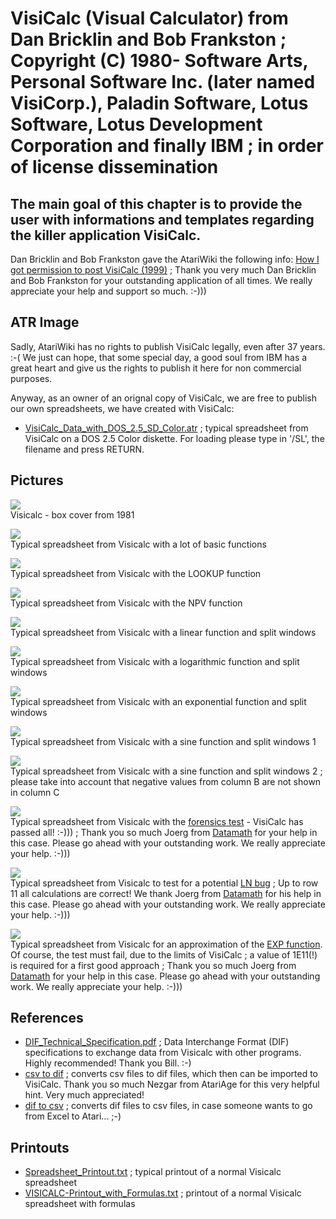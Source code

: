 # VisiCalc (Visual Calculator) from Dan Bricklin and Bob Frankston ; Copyright (C) 1980- Software Arts, Personal Software Inc. (later named VisiCorp.), Paladin Software, Lotus Software, Lotus Development Corporation and finally IBM ; in order of license dissemination  
## The main goal of this chapter is to provide the user with informations and templates regarding the killer application VisiCalc.  
Dan Bricklin and Bob Frankston gave the AtariWiki the following info: [How I got permission to post VisiCalc (1999)](http://static.userland.com/userLandDiscussArchive/msg008583.html) ; Thank you very much Dan Bricklin and Bob Frankston for your outstanding application of all times. We really appreciate your help and support so much. :-)))  
  
## ATR Image  
Sadly, AtariWiki has no rights to publish VisiCalc legally, even after 37 years. :-( We just can hope, that some special day, a good soul from IBM has a great heart and give us the rights to publish it here for non commercial purposes.  
  
Anyway, as an owner of an orignal copy of VisiCalc, we are free to publish our own spreadsheets, we have created with VisiCalc:  
- [VisiCalc_Data_with_DOS_2.5_SD_Color.atr](attachments/VisiCalc_Data_with_DOS_2.5_SD_Color.atr) ; typical spreadsheet from VisiCalc on a DOS 2.5 Color diskette. For loading please type in '/SL', the filename and press RETURN.  
  
## Pictures  
![](attachments/Visicalc.jpg)  
Visicalc - box cover from 1981  
  
![](attachments/Science3.jpg)  
Typical spreadsheet from Visicalc with a lot of basic functions  
  
![](attachments/LOOKUP.jpg)  
Typical spreadsheet from Visicalc with the LOOKUP function  
  
![](attachments/NPV.jpg)  
Typical spreadsheet from Visicalc with the NPV function  
  
![](attachments/Linear.jpg)  
Typical spreadsheet from Visicalc with a linear function and split windows  
  
![](attachments/LN.jpg)  
Typical spreadsheet from Visicalc with a logarithmic function and split windows  
  
![](attachments/EXP.jpg)  
Typical spreadsheet from Visicalc with an exponential function and split windows  
  
![](attachments/SIN1.jpg)  
Typical spreadsheet from Visicalc with a sine function and split windows 1  
  
![](attachments/SIN2.jpg)  
Typical spreadsheet from Visicalc with a sine function and split windows 2 ; please take into account that negative values from column B are not shown in column C  
  
![](attachments/Forensics.jpg)  
Typical spreadsheet from Visicalc with the [forensics test](http://www.datamath.org/Forensics.htm) - VisiCalc has passed all! :-))) ; Thank you so much Joerg from [Datamath](http://www.datamath.org) for your help in this case. Please go ahead with your outstanding work. We really appreciate your help. :-)))  
  
![](attachments/TI-LogBug.jpg)  
Typical spreadsheet from Visicalc to test for a potential [LN bug](http://www.datamath.org/Story/LogarithmBug.htm) ; Up to row 11 all calculations are correct! We thank Joerg from [Datamath](http://www.datamath.org) for his help in this case. Please go ahead with your outstanding work. We really appreciate your help. :-)))  
  
![](attachments/EXP-Approach.jpg)  
Typical spreadsheet from Visicalc for an approximation of the [EXP function](http://www.datamath.org/Story/LogarithmBug.htm). Of course, the test must fail, due to the limits of VisiCalc ; a value of 1E11(!) is required for a first good approach ; Thank you so much Joerg from [Datamath](http://www.datamath.org) for your help in this case. Please go ahead with your outstanding work. We really appreciate your help. :-)))  
  
## References  
- [DIF_Technical_Specification.pdf](attachments/DIF_Technical_Specification.pdf) ; Data Interchange Format (DIF) specifications to exchange data from Visicalc with other programs. Highly recommended! Thank you Bill. :-)  
- [csv to dif](https://www.files-conversion.com/spreadsheet/csv) ; converts csv files to dif files, which then can be imported to VisiCalc. Thank you so much Nezgar from AtariAge for this very helpful hint. Very much appreciated!  
- [dif to csv](https://www.files-conversion.com/spreadsheet/dif) ; converts dif files to csv files, in case someone wants to go from Excel to Atari... ;-)  
  
## Printouts  
- [Spreadsheet_Printout.txt](attachments/Spreadsheet_Printout.txt) ; typical printout of a normal Visicalc spreadsheet  
- [VISICALC-Printout_with_Formulas.txt](attachments/VISICALC-Printout_with_Formulas.txt) ; printout of a normal Visicalc spreadsheet with formulas  
